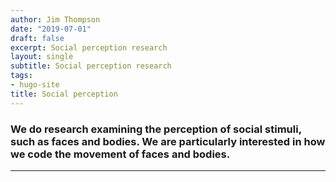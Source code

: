 ```yaml
---
author: Jim Thompson
date: "2019-07-01"
draft: false
excerpt: Social perception research
layout: single
subtitle: Social perception research
tags:
- hugo-site
title: Social perception
---
```



### We do research examining the perception of social stimuli, such as faces and bodies. We are particularly interested in how we code the movement of faces and bodies.
---


